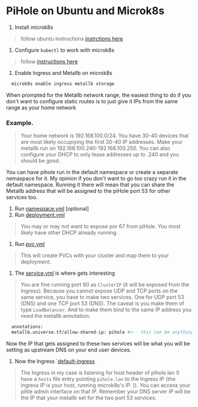# PiHole on Ubuntu and Microk8s

1. Install microk8s
  > follow ubuntu instructions
  [instrctions here](https://ubuntu.com/tutorials/install-a-local-kubernetes-with-microk8s#1-overview)
1. Configure `kubectl` to work with microk8s 
  > follow [instructions here](https://microk8s.io/docs/working-with-kubectl)
1. Enable Ingress and Metallb on microk8s
```sh
  microk8s enable ingress metallb storage
```
When prompted for the Metallb network range, the easiest thing to do if you don't want to configure static routes is to just 
give it IPs from the same range as your home network

### Example. 
  > Your home network is 192.168.100.0/24. You have 30-40 devices that are most likely occupiying the first 30-40 IP addresses. 
  Make your metallb run on 192.168.100.240-192.168.100.250.
  You can also configure your DHCP to only lease addresses up to .240 and you should be good. 

You can have pihole run in the default namespace or create a separate nemaspace for it. 
My opinion if you don't want to go too crazy run it in the default namespace.
Running it there will mean that you can share the Metallb address that will be assigned to the piHole port 53 for other services too. 
1. Run [namespace.yml](../../pihole/namespace.yml) [optional]
1. Run [deployment.yml](../../pihole/deployment.yml)
  > You may or may not want to expose por 67 from piHole. You most likely have other DHCP already running.
1. Run [pvc.yml](../../pihole/pvc.yml)
  > This will create PVCs with your cluster and map them to your deployment.
1. The [service.yml](../../pihole/service.yml) is where gets interesting
  > You are fine running port 80 as `ClusterIP` (it will be exposed from the Ingress). Because you cannot expose UDP and TCP ports on the same service, you have to make two services. One for UDP port 53 (DNS) and one TCP port 53 (DNS). The caveat is you make them of type `LoadBalancer`. And to make them bind to the same IP address you need the metallb annotation:
  ```sh
    annotations:
    metallb.universe.tf/allow-shared-ip: pihole #<-- this can be anything as long as it matches on both services
  ```
  Now the IP that gets assigned to these two services will be what you will be setting as upstream DNS on your end user devices.
1. Now the Ingress `[default-ingress](../../pihole/default-ingress.yml)
  > The Ingress in my case is listening for host header of pihole.lan (I have a `hosts` file entry pointing `pihole.lan` to the Ingress IP (the ingress IP is your host, running microk8s's IP. )). You can access your pihle admin interface on that IP.
  > Remember your DNS server IP will be the IP that your metallb set for the two port 53 services.
